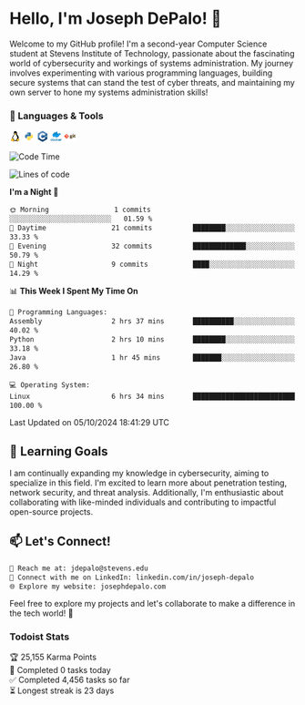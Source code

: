 # Hello, I'm Joseph DePalo! 👋

Welcome to my GitHub profile! I'm a second-year Computer Science student at Stevens Institute of Technology, passionate about the fascinating world of cybersecurity and workings of systems administration. My journey involves experimenting with various programming languages, building secure systems that can stand the test of cyber threats, and maintaining my own server to hone my systems administration skills!

### 🔧 Languages & Tools

<code><img height="20" src="https://raw.githubusercontent.com/github/explore/80688e429a7d4ef2fca1e82350fe8e3517d3494d/topics/linux/linux.png?size=40"></code>
<code><img height="20" src="https://raw.githubusercontent.com/github/explore/80688e429a7d4ef2fca1e82350fe8e3517d3494d/topics/python/python.png?size=40`"></code>
<code><img height="20" src="https://raw.githubusercontent.com/github/explore/180320cffc25f4ed1bbdfd33d4db3a66eeeeb358/topics/cpp/cpp.png?size=40"></code>
<code><img height="20" src="https://raw.githubusercontent.com/github/explore/80688e429a7d4ef2fca1e82350fe8e3517d3494d/topics/docker/docker.png?size=40"></code>
<code><img height="20" src="https://raw.githubusercontent.com/github/explore/80688e429a7d4ef2fca1e82350fe8e3517d3494d/topics/git/git.png?size=40"></code>

<!--START_SECTION:waka-->
![Code Time](http://img.shields.io/badge/Code%20Time-192%20hrs%2047%20mins-blue)

![Lines of code](https://img.shields.io/badge/From%20Hello%20World%20I%27ve%20Written-2.4%20thousand%20lines%20of%20code-blue)

**I'm a Night 🦉** 

```text
🌞 Morning                1 commits           ░░░░░░░░░░░░░░░░░░░░░░░░░   01.59 % 
🌆 Daytime                21 commits          ████████░░░░░░░░░░░░░░░░░   33.33 % 
🌃 Evening                32 commits          █████████████░░░░░░░░░░░░   50.79 % 
🌙 Night                  9 commits           ████░░░░░░░░░░░░░░░░░░░░░   14.29 % 
```


📊 **This Week I Spent My Time On** 

```text
💬 Programming Languages: 
Assembly                 2 hrs 37 mins       ██████████░░░░░░░░░░░░░░░   40.02 % 
Python                   2 hrs 10 mins       ████████░░░░░░░░░░░░░░░░░   33.18 % 
Java                     1 hr 45 mins        ███████░░░░░░░░░░░░░░░░░░   26.80 % 

💻 Operating System: 
Linux                    6 hrs 34 mins       █████████████████████████   100.00 % 
```


 Last Updated on 05/10/2024 18:41:29 UTC
<!--END_SECTION:waka-->

## 🌱 Learning Goals

I am continually expanding my knowledge in cybersecurity, aiming to specialize in this field. I'm excited to learn more about penetration testing, network security, and threat analysis. Additionally, I'm enthusiastic about collaborating with like-minded individuals and contributing to impactful open-source projects.

## 📫 Let's Connect!

    📧 Reach me at: jdepalo@stevens.edu
    💼 Connect with me on LinkedIn: linkedin.com/in/joseph-depalo
    🌐 Explore my website: josephdepalo.com

Feel free to explore my projects and let's collaborate to make a difference in the tech world! 🌟

### Todoist Stats
<!-- TODO-IST:START -->
🏆  25,155 Karma Points           
🌸  Completed 0 tasks today           
✅  Completed 4,456 tasks so far           
⏳  Longest streak is 23 days
<!-- TODO-IST:END -->

<!--
**JosephDePalo/JosephDePalo** is a ✨ _special_ ✨ repository because its `README.md` (this file) appears on your GitHub profile.

Here are some ideas to get you started:

- 🔭 I’m currently working on ...
- 🌱 I’m currently learning ...
- 👯 I’m looking to collaborate on ...
- 🤔 I’m looking for help with ...
- 💬 Ask me about ...
- 📫 How to reach me: ...
- 😄 Pronouns: ...
- ⚡ Fun fact: ...
-->
